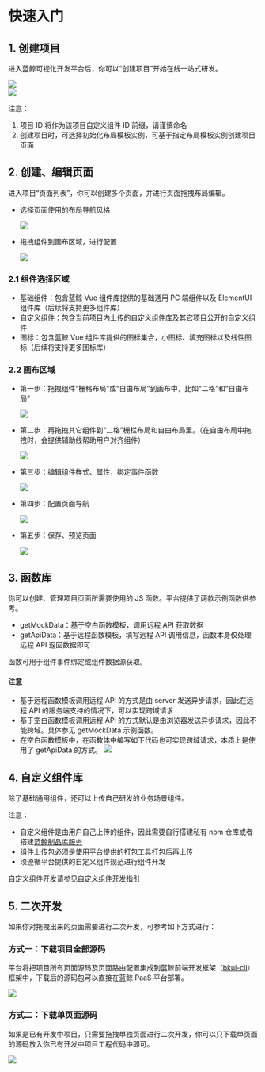 # 快速入门

## 1. 创建项目

进入蓝鲸可视化开发平台后，你可以“创建项目”开始在线一站式研发。

<img src="../assets/create-proj1.png" />

<br/>

<img src="../assets/create-proj2.png" />

注意：

1. 项目 ID 将作为该项目自定义组件 ID 前缀，请谨慎命名
2. 创建项目时，可选择初始化布局模板实例，可基于指定布局模板实例创建项目页面

## 2. 创建、编辑页面

进入项目“页面列表”，你可以创建多个页面，并进行页面拖拽布局编辑。

- 选择页面使用的布局导航风格

    <img src="../assets/create-page.png" />

- 拖拽组件到画布区域，进行配置

    <img src="../assets/page1.png" />

### 2.1 组件选择区域

- 基础组件：包含蓝鲸 Vue 组件库提供的基础通用 PC 端组件以及 ElementUI 组件库（后续将支持更多组件库）
- 自定义组件：包含当前项目内上传的自定义组件库及其它项目公开的自定义组件
- 图标：包含蓝鲸 Vue 组件库提供的图标集合，小图标、填充图标以及线性图标（后续将支持更多图标库）

### 2.2 画布区域

- 第一步：拖拽组件“栅格布局”或“自由布局”到画布中，比如“二格”和“自由布局”

    <img src="../assets/page2.png" />

- 第二步：再拖拽其它组件到“二格”栅栏布局和自由布局里。（在自由布局中拖拽时，会提供辅助线帮助用户对齐组件）

    <img src="../assets/page3.png" />

- 第三步：编辑组件样式、属性，绑定事件函数

    <img src="../assets/page4.png" />

- 第四步：配置页面导航

    <img src="../assets/page5.png" />

- 第五步：保存、预览页面

    <img src="../assets/page6.png" />

## 3. 函数库

你可以创建、管理项目页面所需要使用的 JS 函数。平台提供了两款示例函数供参考。
- getMockData：基于空白函数模板，调用远程 API 获取数据
- getApiData：基于远程函数模板，填写远程 API 调用信息，函数本身仅处理远程 API 返回数据即可

函数可用于组件事件绑定或组件数据源获取。

#### 注意

- 基于远程函数模板调用远程 API 的方式是由 server 发送异步请求，因此在远程 API 的服务端支持的情况下，可以实现跨域请求
- 基于空白函数模板调用远程 API 的方式默认是由浏览器发送异步请求，因此不能跨域。具体参见 getMockData 示例函数。
- 在空白函数模板中，在函数体中编写如下代码也可实现跨域请求，本质上是使用了 getApiData 的方式。
    <img src="../assets/func.png" />

## 4. 自定义组件库

除了基础通用组件，还可以上传自己研发的业务场景组件。

注意：
- 自定义组件是由用户自己上传的组件，因此需要自行搭建私有 npm 仓库或者搭建[蓝鲸制品库服务](https://github.com/Tencent/bk-ci/tree/master/src/backend/storage/core)
- 组件上传包必须是使用平台提供的打包工具打包后再上传
- 须遵循平台提供的自定义组件规范进行组件开发

自定义组件开发请参见[自定义组件开发指引](../产品功能/custom-compent.md)

## 5. 二次开发

如果你对拖拽出来的页面需要进行二次开发，可参考如下方式进行：

### 方式一：下载项目全部源码

平台将把项目所有页面源码及页面路由配置集成到蓝鲸前端开发框架（[bkui-cli](https://www.npmjs.com/package/bkui-cli)）框架中，下载后的源码包可以直接在蓝鲸 PaaS 平台部署。

<img src="../assets/page7.png" />

### 方式二：下载单页面源码

如果是已有开发中项目，只需要拖拽单独页面进行二次开发，你可以只下载单页面的源码放入你已有开发中项目工程代码中即可。

<img src="../assets/page8.png" />
